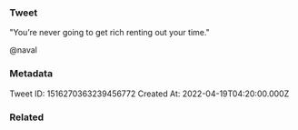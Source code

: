### Tweet
"You’re never going to get rich renting out your time."

@naval

### Metadata
Tweet ID: 1516270363239456772
Created At: 2022-04-19T04:20:00.000Z

### Related

